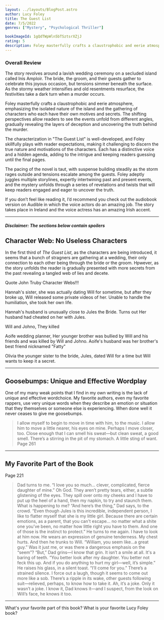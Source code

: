 ```yaml
---
layout: ../layouts/BlogPost.astro
author: Lucy Foley
title: The Guest List
date: 7/5/2022
genres: ["Mystery", "Psychological Thriller"]

bookImageId: 1gQdTWpWln5bTSztsrXZjJ
rating: 5
description: Foley masterfully crafts a claustrophobic and eerie atmosphere, emphasizing the isolated nature of the island and the gathering of characters who each have their own motives and secrets. The shifting perspectives allow readers to see the events unfold from different angles, gradually revealing the layers of deception and uncovering the truth behind the murder.
---
```


### Overall Review

The story revolves around a lavish wedding ceremony on a secluded island called Inis Amploir. The bride, the groom, and their guests gather to celebrate this joyous occasion, but tensions simmer beneath the surface. As the stormy weather intensifies and old resentments resurface, the festivities take a dark turn when a murder occurs.

Foley masterfully crafts a claustrophobic and eerie atmosphere, emphasizing the isolated nature of the island and the gathering of characters who each have their own motives and secrets. The shifting perspectives allow readers to see the events unfold from different angles, gradually revealing the layers of deception and uncovering the truth behind the murder.

The characterization in "The Guest List" is well-developed, and Foley skillfully plays with reader expectations, making it challenging to discern the true nature and motivations of the characters. Each has a distinctive voice and a hidden agenda, adding to the intrigue and keeping readers guessing until the final pages.

The pacing of the novel is taut, with suspense building steadily as the storm rages outside and tensions escalate among the guests. Foley adeptly juggles multiple storylines, expertly intertwining past and present events, and the mystery unfolds through a series of revelations and twists that will keep readers engaged and eager to uncover the truth. 

If you don’t feel like reading it, I’d recommend you check out the audiobook version on Audible in which the voice actors do an amazing job. The story takes place in Ireland and the voice actress has an amazing Irish accent.

---
##### Disclaimer: The sections below contain spoilers
## Character Web: No Useless Characters

In the first third of <i>The Guest List</i>, as the characters are being introduced, it seems that a bunch of stragners are gathering at a wedding, their only connection to each other being through the bride or the groom. Hpwever, as the story unfolds the reader is gradually presented with more secrets from the past revealing a tangled web of lies and decete. 

Quote John Truby Character Webs!!!

Hannah's sister, she was actually dating Will for sometime, but after they broke up, Will released some private videos of her. Unable to handle the humiliation, she took her own life.

Hannah's husband is unusually close to Jules the Bride. Turns out Her husband had cheated on her with Jules. 

Will and Johno, They killed 

Aoife wedding planner, Her younger brother was bullied by Will and his friends and was killed by Will and Johno.
Aoife's husband was her brother's best friend nicknamed "Fatty"

Olivia the younger sister to the bride, Jules, dated Will for a time but Will wants to keep it a secret.

---

## Goosebumps: Unique and Effective Wordplay 

One of my many weak points that I find in my own writing is the lack of unique and effective wordchoice. My favorite authors, even my favorite rappers, use very unique words when they describe an emotion or situation that they themselves or someone else is experiencing. When done well it never ceases to give me goosebumps.



>I allow myself to begin to move in time with him, to the music. I allow him to move a little nearer, his eyes on mine. Perhaps I move closer, too. Close enough that I can smell his sweat—but clean sweat, a good smell. There’s a stirring in the pit of my stomach. A little sting of want.
Page 261

---

## My Favorite Part of the Book

Page 221
>Dad turns to me. “I love you so much… clever, complicated, fierce daughter of mine.” Oh God. They aren’t pretty tears, either, a subtle glistening of the eyes. They spill over onto my cheeks and I have to put up the heel of a hand, then my napkin, to try and staunch them. What is happening to me? “And here’s the thing,” Dad says, to the crowd. “Even though Jules is this incredible, independent person, I like to flatter myself that she is my little girl. Because there are certain emotions, as a parent, that you can't escape… no matter what a shite one you’ve been, no matter how little right you have to them. And one of those is the instinct to protect.” He turns to me again. I have to look at him now. He wears an expression of genuine tenderness. My chest hurts. And then he trunks to Will. “William, you seem like…a great guy.” Was it just me, or was there a dangerous emphasis on the “seem”? “But,” Dad grins—I know that grin. It isn’t a smile at all. It's a baring of teeth. “You better look after my daughter. You better not feck this up. And if you do anything to hurt my girl—well, it’s simple.” He raises his glass, in a silent toast. “I’ll come for you.” There’s a strained silence. I force out a laugh, though it seems to come out more like a sob. There’s a ripple in its wake, other guests following suit—relieved, perhaps, to know how to take it. Ah, it’s a joke. Only it wasn’t a joke. I know it, Dad knows it—and I suspect, from the look on Will’s face, he knows it too.

---

What's your favorite part of this book? What is your favorite Lucy Foley book?